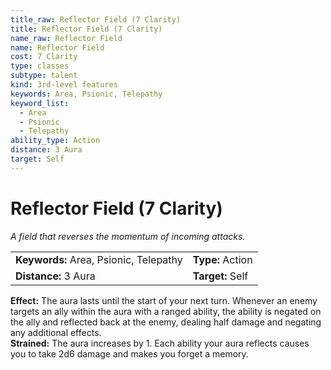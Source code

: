 ```yaml
---
title_raw: Reflector Field (7 Clarity)
title: Reflector Field (7 Clarity)
name_raw: Reflector Field
name: Reflector Field
cost: 7 Clarity
type: classes
subtype: talent
kind: 3rd-level features
keywords: Area, Psionic, Telepathy
keyword_list:
  - Area
  - Psionic
  - Telepathy
ability_type: Action
distance: 3 Aura
target: Self
---
```


# Reflector Field (7 Clarity)

*A field that reverses the momentum of incoming attacks.*

|                                        |                  |
| :------------------------------------- | :--------------- |
| **Keywords:** Area, Psionic, Telepathy | **Type:** Action |
| **Distance:** 3 Aura                   | **Target:** Self |

**Effect:** The aura lasts until the start of your next turn. Whenever an enemy targets an ally within the aura with a ranged ability, the ability is negated on the ally and reflected back at the enemy, dealing half damage and negating any additional effects.\
**Strained:** The aura increases by 1. Each ability your aura reflects causes you to take 2d6 damage and makes you forget a memory.
